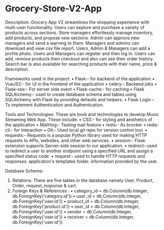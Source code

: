 # Grocery-Store-V2-App
Description:
Grocery App V2 streamlines the shopping experience with multi-user functionality. Users can explore and purchase a variety of products across sections. Store managers effortlessly manage inventory, add products, and propose new sections. Admin can approve new managers and send a warning to them. Managers and admins can download and view csv file report. Users, Admin & Managers can add a profile photo. Users and Managers can register and then log in. Users can add, remove products then checkout and also can see their order history. Search bar is also available for searching products with their name, price & description.

Frameworks used in the project:
• Flask:- for backend of the application
• VueJS2:- for UI in the frontend of the application
• celery:- Backend jobs
• Flask-sse:- For server side event
• Flask-cache:- for caching
• Flask SQLAlchemy:- used to create database schema and tables using SQLAlchemy with Flask by providing defaults and helpers.
• Flask Login – To implement Authentication and Authentication.

Tools and Technologies:
These are tools and technologies to develop Music Streaming Web App. These include:
• CSS:- for styling and aesthetics of the application
• MailHog:- Testing mail feature
• redis:- As brocker
• redis-cli:- for interaction
• Git:- Used local git repo for version control tool.
• requests:- Requests is a popular Python library used for making HTTP requests to APIs, websites, and other web services.
• session:- Flask extension supports Server-side session to our application.
• redirect:-used to redirect a user to another endpoint using a specified URL and assign a specified status code.
• request:- used to handle HTTP requests and responses. application's templates folder. information provided by the user.

Database Schema:
1. Relations: There are five tables in the database namely User, Product, Order, request_response & cart.
2. Foreign Keys & References :
• category_id = db.Column(db.Integer, db.ForeignKey('category.id'))
• user_id = db.Column(db.Integer, db.ForeignKey('user.id'))
• product_id = db.Column(db.Integer, db.ForeignKey('product.id'))
• user_id = db.Column(db.Integer, db.ForeignKey('user.id'))
• sender = db.Column(db.Integer, db.ForeignKey('user.id'))
• receiver = db.Column(db.Integer, db.ForeignKey('user.id'))
